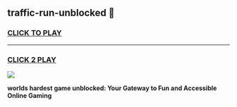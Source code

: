 
## traffic-run-unblocked 👋
<h3>
<a href="https://premium.freeplayer.one?title=traffic-run-unblocked&ref=14F">CLICK TO PLAY</a></h3>
<hr>

<h3>
<a href="https://premium.freeplayer.one?title=traffic-run-unblocked&ref=14F">CLICK 2 PLAY</a>
  
</h3>

<a href="https://premium.freeplayer.one?title=traffic-run-unblocked&ref=12F/"><img src="https://clearcache.store/games.png"></a>


**worlds hardest game unblocked: Your Gateway to Fun and Accessible Online Gaming**
